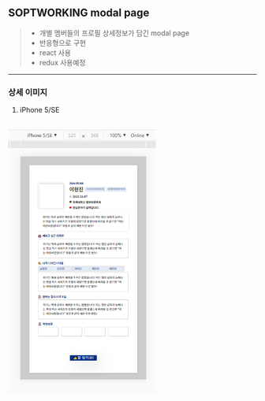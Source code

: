 SOPTWORKING modal page
--------------

> * 개별 멤버들의 프로필 상세정보가 담긴 modal page
> * 반응형으로 구현
> * react 사용
> * redux 사용예정

----------------

### 상세 이미지

1. iPhone 5/SE
<br/>
<img src="./솝트워킹_이미지/soptworking_iphone5.png" width=300px title="iphone_5/SE" alt="iphone_5/SE"></img><br/>

